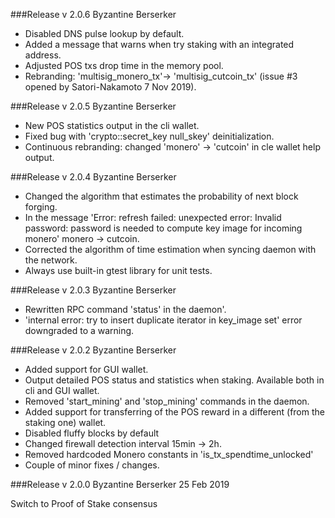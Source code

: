 ###Release v 2.0.6 Byzantine Berserker

* Disabled DNS pulse lookup by default.
* Added a message that warns when try staking with an integrated address.
* Adjusted POS txs drop time in the memory pool.
* Rebranding: 'multisig_monero_tx'-> 'multisig_cutcoin_tx' (issue #3 opened by Satori-Nakamoto 7 Nov 2019).

###Release v 2.0.5 Byzantine Berserker

* New POS statistics output in the cli wallet.
* Fixed bug with 'crypto::secret_key null_skey' deinitialization.
* Continuous rebranding: changed 'monero' -> 'cutcoin' in cle wallet help output.

###Release v 2.0.4 Byzantine Berserker

* Changed the algorithm that estimates the probability of next block forging.
* In the message 'Error: refresh failed: unexpected error: Invalid password: password is needed to compute key image for incoming monero' monero -> cutcoin.
* Corrected the algorithm of time estimation when syncing daemon with the network.
* Always use built-in gtest library for unit tests.

###Release v 2.0.3 Byzantine Berserker

* Rewritten RPC command 'status' in the daemon'.
* 'internal error: try to insert duplicate iterator in key_image set' error downgraded to a warning.

###Release v 2.0.2 Byzantine Berserker

* Added support for GUI wallet.
* Output detailed POS status and statistics when staking. Available both in cli and GUI wallet.
* Removed 'start_mining' and 'stop_mining' commands in the daemon.
* Added support for transferring of the POS reward in a different (from the staking one) wallet.
* Disabled fluffy blocks by default
* Changed firewall detection interval 15min -> 2h.
* Removed hardcoded Monero constants in 'is_tx_spendtime_unlocked'
* Couple of minor fixes / changes.

###Release v 2.0.0 Byzantine Berserker 25 Feb 2019

Switch to Proof of Stake consensus